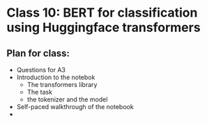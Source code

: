 
# Class 10: BERT for classification using Huggingface transformers


## Plan for class:
- Questions for A3
- Introduction to the notebok
  - The transformers library
  - The task
  - the tokenizer and the model
- Self-paced walkthrough of the notebook
- 